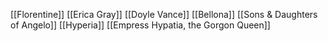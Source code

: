 [[Florentine]]
[[Erica Gray]]
[[Doyle Vance]]
[[Bellona]]
[[Sons & Daughters of Angelo]]
[[Hyperia]]
[[Empress Hypatia, the Gorgon Queen]]
